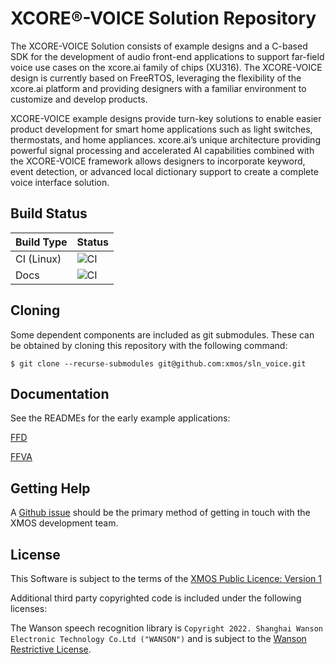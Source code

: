 # XCORE:registered:-VOICE Solution Repository

The XCORE-VOICE Solution consists of example designs and a C-based SDK for the development of audio front-end applications to support far-field voice use cases on the xcore.ai family of chips (XU316). The XCORE-VOICE design is currently based on FreeRTOS, leveraging the flexibility of the xcore.ai platform and providing designers with a familiar environment to customize and develop products.

XCORE-VOICE example designs provide turn-key solutions to enable easier product development for smart home applications such as light switches, thermostats, and home appliances. xcore.ai’s unique architecture providing powerful signal processing and accelerated AI capabilities combined with the XCORE-VOICE framework allows designers to incorporate keyword, event detection, or advanced local dictionary support to create a complete voice interface solution. 

## Build Status

Build Type       |    Status     |
-----------      | --------------|
CI (Linux)       | ![CI](https://github.com/xmos/sln_voice/actions/workflows/ci.yml/badge.svg?branch=develop&event=push) |
Docs             | ![CI](https://github.com/xmos/sln_voice/actions/workflows/docs.yml/badge.svg?branch=develop&event=push) |

## Cloning

Some dependent components are included as git submodules. These can be obtained by cloning this repository with the following command:

    $ git clone --recurse-submodules git@github.com:xmos/sln_voice.git

## Documentation

See the READMEs for the early example applications:

[FFD](https://github.com/xmos/sln_voice/blob/develop/examples/ffd/README.md)

[FFVA](https://github.com/xmos/sln_voice/blob/develop/examples/ffva/README.md)

## Getting Help

A [Github issue](https://github.com/xmos/sln_voice/issues/new/choose) should be the primary method of getting in touch with the XMOS development team.

## License

This Software is subject to the terms of the [XMOS Public Licence: Version 1](https://github.com/xmos/sln_voice/blob/develop/LICENSE.rst)

Additional third party copyrighted code is included under the following licenses:

The Wanson speech recognition library is `Copyright 2022. Shanghai Wanson Electronic Technology Co.Ltd ("WANSON")` and is subject to the [Wanson Restrictive License](https://github.com/xmos/sln_voice/blob/develop/modules/asr/wanson/lib/LICENSE.md).
